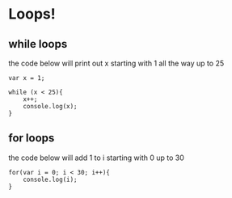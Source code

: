 # Loops!

## while loops

the code below will print out x starting with 1 all the way up to 25
```
var x = 1;

while (x < 25){
    x++;
    console.log(x);
}
```
## for loops

the code below will add 1 to i starting with 0 up to 30

```
for(var i = 0; i < 30; i++){
    console.log(i);
}
```